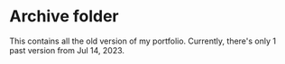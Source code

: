 # Archive folder

This contains all the old version of my portfolio. Currently, there's only 1 past version from Jul 14, 2023.
